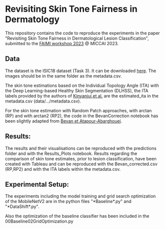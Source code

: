 # Revisiting Skin Tone Fairness in Dermatology
This repository contains the code to reproduce the experiments in the paper "Revisiting Skin Tone Fairness in Dermatological Lesion Classification", submitted to the [FAIMI workshop 2023](https://faimi-workshop.github.io/2023-miccai/) @ MICCAI 2023.

## Data
The dataset is the ISIC18 dataset (Task 3). It can be downloaded [here](https://challenge.isic-archive.com/data/#2018). The images should be in the same folder as the metadata.csv.

The skin tone estimations based on the Individual Topology Angle (ITA) with the Deep Learning-based Healthy Skin Segmentation (DLHSS), the ITA labels provided by the authors of [Kinyanjui et al.](https://link.springer.com/chapter/10.1007/978-3-030-59725-2_31) are the estimated_ita in the metadata.csv (data/.../metadata.csv).

For the skin tone estimation with Random Patch approaches, with arctan (RP) and with arctan2 (RP2), the code in the BevanCorrection notebook has been slightly adapted from [Bevan et Atapour-Abarghouei](https://github.com/pbevan1/Detecting-Melanoma-Fairly).

## Results:
The results and their visualisations can be reproduced with the predictions folder and with the Results_Plots notebook.
Results regarding the comparison of skin tone estimates, prior to lesion classification, have been created with Tableau and can be reproduced with the Bevan_corrected.csv (RP,RP2) and with the ITA labels within the metadata.csv.

## Experimental Setup:
The experiments including the model training and grid search optimization of the MobileNetV2 are in the python files "\*Baseline\*.py" and "\*DataShift\*.py".

Also the optimization of the baseline classifier has been included in the 00Baseline02GridOptimization.py

